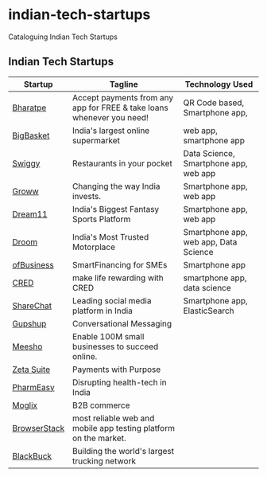 # indian-tech-startups
Cataloguing Indian Tech Startups


## Indian Tech Startups

| Startup         | Tagline                                          | Technology Used                              |
| --------------- | ------------------------------------------------------------ | ---------------------------------- |
| [Bharatpe](https://blog.bharatpe.com/)       | Accept payments from any app for FREE & take loans whenever you need! | QR Code based, Smartphone app, |
| [BigBasket](https://www.bigbasket.com/)   | India's largest online supermarket | web app, smartphone app          |
| [Swiggy](https://www.swiggy.com/#)               | Restaurants in your pocket    | Data Science, Smartphone app, web app |
| [Groww](https://groww.in/)               | Changing the way India invests.    |  Smartphone app, web app |
| [Dream11](https://blog.dream11engineering.com/)               | India's Biggest Fantasy Sports Platform    |  Smartphone app, web app |
| [Droom](https://droom.in/labs)               | India's Most Trusted Motorplace   |  Smartphone app, web app, Data Science |
| [ofBusiness](https://www.ofbusiness.com/) | SmartFinancing for SMEs | Smartphone app |
|[CRED](http://www.cred.club/)|make life rewarding with CRED|smartphone app, data science|
|[ShareChat](https://business.sharechat.com/)|Leading social media platform in India| Smartphone app, ElasticSearch|
|[Gupshup](http://gupshup.io/)|Conversational Messaging||
|[Meesho](https://careers.meesho.com/#!/)|Enable 100M small businesses to succeed online.||
|[Zeta Suite](http://www.zeta.in/)|Payments with Purpose||
|[PharmEasy](http://pharmeasy.in/)|Disrupting health-tech in India||
|[Moglix](https://www.moglix.com/)|B2B commerce||
|[BrowserStack](http://www.browserstack.com/)|most reliable web and mobile app testing platform on the market.||
|[BlackBuck](https://www.blackbuck.com/)|Building the world's largest trucking network||


